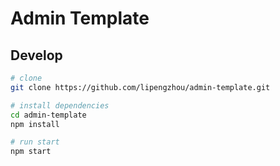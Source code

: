 # Admin Template

## Develop

```bash
# clone
git clone https://github.com/lipengzhou/admin-template.git

# install dependencies
cd admin-template
npm install

# run start
npm start
```
